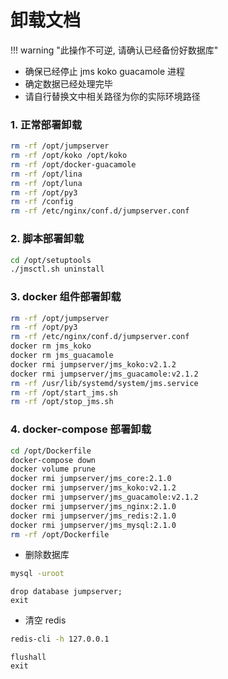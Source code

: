 # 卸载文档

!!! warning "此操作不可逆, 请确认已经备份好数据库"

- 确保已经停止 jms koko guacamole 进程
- 确定数据已经处理完毕
- 请自行替换文中相关路径为你的实际环境路径

### 1. 正常部署卸载

```sh
rm -rf /opt/jumpserver
rm -rf /opt/koko /opt/koko
rm -rf /opt/docker-guacamole
rm -rf /opt/lina
rm -rf /opt/luna
rm -rf /opt/py3
rm -rf /config
rm -rf /etc/nginx/conf.d/jumpserver.conf
```

### 2. 脚本部署卸载

```sh
cd /opt/setuptools
./jmsctl.sh uninstall
```

### 3. docker 组件部署卸载

```sh
rm -rf /opt/jumpserver
rm -rf /opt/py3
rm -rf /etc/nginx/conf.d/jumpserver.conf
docker rm jms_koko
docker rm jms_guacamole
docker rmi jumpserver/jms_koko:v2.1.2
docker rmi jumpserver/jms_guacamole:v2.1.2
rm -rf /usr/lib/systemd/system/jms.service
rm -rf /opt/start_jms.sh
rm -rf /opt/stop_jms.sh
```

### 4. docker-compose 部署卸载

```sh
cd /opt/Dockerfile
docker-compose down
docker volume prune
docker rmi jumpserver/jms_core:2.1.0
docker rmi jumpserver/jms_koko:v2.1.2
docker rmi jumpserver/jms_guacamole:v2.1.2
docker rmi jumpserver/jms_nginx:2.1.0
docker rmi jumpserver/jms_redis:2.1.0
docker rmi jumpserver/jms_mysql:2.1.0
rm -rf /opt/Dockerfile
```

- 删除数据库

```sh
mysql -uroot
```

```mysql
drop database jumpserver;
exit
```

- 清空 redis

```sh
redis-cli -h 127.0.0.1
```

```redis
flushall
exit
```
